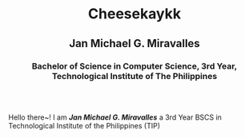 <html>
  <head>
    <style>
      h1 {text-align: center;}
      h2 {text-align: center;}
      h3 {text-align: center;}
    </style>
  </head>
</html>


<h1>Cheesekaykk</h1>
<h2>Jan Michael G. Miravalles</h2>
<h3>Bachelor of Science in Computer Science, 3rd Year, Technological Institute of The Philippines</h3>

<br>
<br>
<p>Hello there~! I am <em><b>Jan Michael G. Miravalles</b></em> a 3rd Year BSCS in Technological Institute of the Philippines (TIP)</p>
